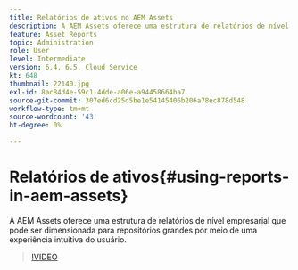 ```yaml
---
title: Relatórios de ativos no AEM Assets
description: A AEM Assets oferece uma estrutura de relatórios de nível empresarial que pode ser dimensionada para repositórios grandes por meio de uma experiência intuitiva do usuário.
feature: Asset Reports
topic: Administration
role: User
level: Intermediate
version: 6.4, 6.5, Cloud Service
kt: 648
thumbnail: 22140.jpg
exl-id: 8ac84d4e-59c1-4dde-a06e-a94458664ba7
source-git-commit: 307ed6cd25d5be1e54145406b206a78ec878d548
workflow-type: tm+mt
source-wordcount: '43'
ht-degree: 0%

---
```


# Relatórios de ativos{#using-reports-in-aem-assets}

A AEM Assets oferece uma estrutura de relatórios de nível empresarial que pode ser dimensionada para repositórios grandes por meio de uma experiência intuitiva do usuário.

>[!VIDEO](https://video.tv.adobe.com/v/22140/?quality=12&learn=on)
